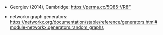 - Georgiev (2014), Cambridge: https://perma.cc/5Q85-VR8F

- networkx graph generators: https://networkx.org/documentation/stable/reference/generators.html#module-networkx.generators.random_graphs 